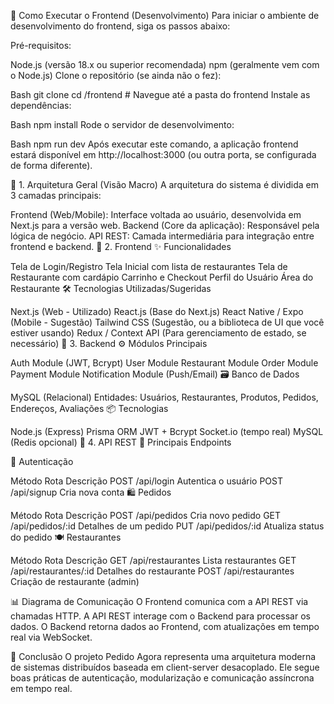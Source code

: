 🚀 Como Executar o Frontend (Desenvolvimento)
Para iniciar o ambiente de desenvolvimento do frontend, siga os passos abaixo:

Pré-requisitos:

Node.js (versão 18.x ou superior recomendada)
npm (geralmente vem com o Node.js)
Clone o repositório (se ainda não o fez):

Bash
git clone <url-do-seu-repositorio>
cd <pasta-do-projeto>/frontend # Navegue até a pasta do frontend
 Instale as dependências:

Bash
npm install
 Rode o servidor de desenvolvimento:

Bash
npm run dev
 Após executar este comando, a aplicação frontend estará disponível em http://localhost:3000 (ou outra porta, se configurada de forma diferente).

🔷 1. Arquitetura Geral (Visão Macro)
A arquitetura do sistema é dividida em 3 camadas principais:

Frontend (Web/Mobile): Interface voltada ao usuário, desenvolvida em Next.js para a versão web.
Backend (Core da aplicação): Responsável pela lógica de negócio.
API REST: Camada intermediária para integração entre frontend e backend.
🔹 2. Frontend
✨ Funcionalidades

Tela de Login/Registro
Tela Inicial com lista de restaurantes
Tela de Restaurante com cardápio
Carrinho e Checkout
Perfil do Usuário
Área do Restaurante
🛠️ Tecnologias Utilizadas/Sugeridas

Next.js (Web - Utilizado)
React.js (Base do Next.js)
React Native / Expo (Mobile - Sugestão)
Tailwind CSS (Sugestão, ou a biblioteca de UI que você estiver usando)
Redux / Context API (Para gerenciamento de estado, se necessário)
🔹 3. Backend
⚙️ Módulos Principais

Auth Module (JWT, Bcrypt)
User Module
Restaurant Module
Order Module
Payment Module
Notification Module (Push/Email)
🗃️ Banco de Dados

MySQL (Relacional)
Entidades: Usuários, Restaurantes, Produtos, Pedidos, Endereços, Avaliações
📦 Tecnologias

Node.js (Express)
Prisma ORM
JWT + Bcrypt
Socket.io (tempo real)
MySQL (Redis opcional)
🔹 4. API REST
📍 Principais Endpoints

👤 Autenticação

Método	Rota	Descrição
POST	/api/login	Autentica o usuário
POST	/api/signup	Cria nova conta
🛍️ Pedidos

Método	Rota	Descrição
POST	/api/pedidos	Cria novo pedido
GET	/api/pedidos/:id	Detalhes de um pedido
PUT	/api/pedidos/:id	Atualiza status do pedido
🍽️ Restaurantes

Método	Rota	Descrição
GET	/api/restaurantes	Lista restaurantes
GET	/api/restaurantes/:id	Detalhes do restaurante
POST	/api/restaurantes	Criação de restaurante (admin)

📊 Diagrama de Comunicação
O Frontend comunica com a API REST via chamadas HTTP.
A API REST interage com o Backend para processar os dados.
O Backend retorna dados ao Frontend, com atualizações em tempo real via WebSocket.

🎯 Conclusão
O projeto Pedido Agora representa uma arquitetura moderna de sistemas distribuídos baseada em client-server desacoplado. Ele segue boas práticas de autenticação, modularização e comunicação assíncrona em tempo real.